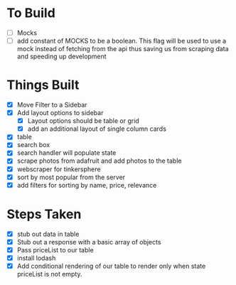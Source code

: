 # To Build
- [ ] Mocks
- [ ] add constant of MOCKS to
      be a boolean. This flag
      will be used to use a mock
      instead of fetching from
      the api thus saving us from
      scraping data and speeding
      up development

# Things Built
- [x] Move Filter to a Sidebar
- [x] Add layout options to sidebar
  - [x] Layout options should be table or grid
  - [x] add an additional layout of single column cards
- [x] table
- [x] search box
- [x] search handler will populate state
- [x] scrape photos from adafruit and add photos to the table
- [x] webscraper for tinkersphere
- [x] sort by most popular from the server
- [x] add filters for sorting by name, price, relevance

# Steps Taken
- [x] stub out data in table
- [x] Stub out a response with a basic array of objects
- [x] Pass priceList to our table
- [x] install lodash
- [x] Add conditional rendering of our table to render only
      when state priceList is not empty.
